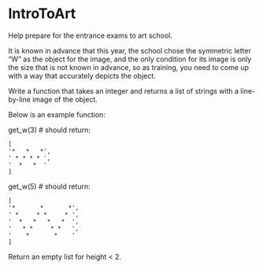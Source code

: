 # IntroToArt

Help prepare for the entrance exams to art school.

It is known in advance that this year, the school chose the symmetric letter “W” as the object for the image, and the only condition for its image is only the size that is not known in advance, so as training, you need to come up with a way that accurately depicts the object.

Write a function that takes an integer and returns a list of strings with a line-by-line image of the object.

Below is an example function:

get_w(3) # should return:

```
[
'*   *   *',
' * * * * ', 
'  *   *  '
]
```

get_w(5) # should return:

```
[
'*       *       *',
' *     * *     * ',
'  *   *   *   *  ',
'   * *     * *   ',
'    *       *    '
]
```
Return an empty list for height < 2.
